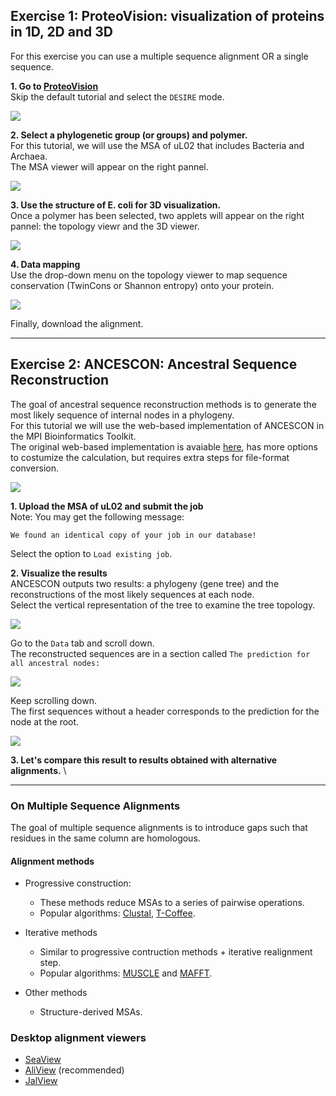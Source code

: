 
## Exercise 1: ProteoVision: visualization of proteins in 1D, 2D and 3D 
For this exercise you can use a multiple sequence alignment OR a single sequence.

**1. Go to [ProteoVision](https://proteovision.chemistry.gatech.edu/)** \
Skip the default tutorial and select the `DESIRE` mode.

![](https://github.com/Claualvarez/Sequence_analysis_intro/blob/master/figures/skip_tutorial.png)

**2. Select a phylogenetic group (or groups) and polymer.** \
For this tutorial, we will use the MSA of uL02 that includes Bacteria and Archaea. \
The MSA viewer will appear on the right pannel.

![](https://github.com/Claualvarez/Sequence_analysis_intro/blob/master/figures/TwinCons_params.png)

**3. Use the structure of E. coli for 3D visualization.** \
Once a polymer has been selected, two applets will appear on the right pannel: the topology viewr and the 3D viewer.

![](https://github.com/Claualvarez/Sequence_analysis_intro/blob/master/figures/uL02_2D_3D.png)

**4. Data mapping** \
Use the drop-down menu on the topology viewer to map sequence conservation (TwinCons or Shannon entropy) onto your protein.

![](https://github.com/Claualvarez/Sequence_analysis_intro/blob/master/figures/ProteoVision_TwinCons.png)

Finally, download the alignment.
  
____
## Exercise 2: ANCESCON: Ancestral Sequence Reconstruction

The goal of ancestral sequence reconstruction methods is to generate the most likely sequence of internal nodes in a phylogeny. \
For this tutorial we will use the web-based implementation of ANCESCON in the MPI Bioinformatics Toolkit. \
The original web-based implementation is avaiable [here](http://prodata.swmed.edu/ancescon/ancescon.php), has more options to costumize the calculation, but requires extra steps for file-format conversion.

![](https://github.com/Claualvarez/Sequence_analysis_intro/blob/master/figures/MPI_loadANCESCON.png)

**1. Upload the MSA of uL02 and submit the job** \
Note: You may get the following message:

`We found an identical copy of your job in our database!`

Select the option to `Load existing job`.

**2. Visualize the results** \
ANCESCON outputs two results: a phylogeny (gene tree) and the reconstructions of the most likely sequences at each node. \
Select the vertical representation of the tree to examine the tree topology. 

![](https://github.com/Claualvarez/Sequence_analysis_intro/blob/master/figures/ANCESCON_Tree.png)

Go to the `Data` tab and scroll down. \
The reconstructed sequences are in a section called `The prediction for all ancestral nodes:`

![](https://github.com/Claualvarez/Sequence_analysis_intro/blob/master/figures/ANCESCON_results.png)

Keep scrolling down. \
The first sequences without a header corresponds to the prediction for the node at the root.

![](https://github.com/Claualvarez/Sequence_analysis_intro/blob/master/figures/ANCESCON_rootseq.png)

**3. Let's compare this result to results obtained with alternative alignments.** \


____

### On Multiple Sequence Alignments

The goal of multiple sequence alignments is to introduce gaps such that residues in 
the same column are homologous.

#### Alignment methods
- Progressive construction:
  - These methods reduce MSAs to a series of pairwise operations.
  - Popular algorithms: [Clustal](https://www.ebi.ac.uk/Tools/msa/clustalo/), [T-Coffee](https://www.ebi.ac.uk/Tools/msa/tcoffee/).

- Iterative methods
  - Similar to progressive contruction methods + iterative realignment step.
  - Popular algorithms: [MUSCLE](https://www.ebi.ac.uk/Tools/msa/muscle/) and [MAFFT](https://www.ebi.ac.uk/Tools/msa/mafft/).

- Other methods
  - Structure-derived MSAs.

### Desktop alignment viewers 
- [SeaView](http://doua.prabi.fr/software/seaview)
- [AliView](https://ormbunkar.se/aliview/#DOWNLOAD) (recommended)
- [JalView](http://www.jalview.org/getdown/release/)


